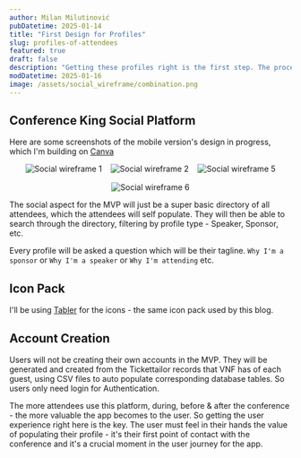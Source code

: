 ```yaml
---
author: Milan Milutinović
pubDatetime: 2025-01-14
title: "First Design for Profiles"
slug: profiles-of-attendees
featured: true
draft: false
description: "Getting these profiles right is the first step. The process of an attendee populating their profile needs to be as frictionless and exciting as possible. They should be creating their profile and looking forward to sharing it with other attendees."
modDatetime: 2025-01-16
image: /assets/social_wireframe/combination.png
---
```


## Conference King Social Platform

Here are some screenshots of the mobile version's design in progress, which I'm building on <a href="https://www.canva.com" target="_blank">Canva</a>

<div style="display: flex; flex-wrap: wrap; gap: 1rem; justify-content: center;">
    <img src="/assets/social_wireframe/1.jpg" alt="Social wireframe 1" style="max-width: 300px;" />
    <img src="/assets/social_wireframe/2.jpg" alt="Social wireframe 2" style="max-width: 300px;" />
    <img src="/assets/social_wireframe/5.jpg" alt="Social wireframe 5" style="max-width: 300px;" />
    <img src="/assets/social_wireframe/6.jpg" alt="Social wireframe 6" style="max-width: 300px;" />
</div>


The social aspect for the MVP will just be a super basic directory of all attendees, which the attendees will self populate. They will then be able to search through the directory, filtering by profile type - Speaker, Sponsor, etc. 

Every profile will be asked a question which will be their tagline. `Why I'm a sponsor` or `Why I'm a speaker` or `Why I'm attending` etc.

## Icon Pack

I'll be using <a href="https://tabler.io/icons" target="_blank">Tabler</a> for the icons - the same icon pack used by this blog.

## Account Creation

Users will not be creating their own accounts in the MVP. They will be generated and created from the Tickettailor records that VNF has of each guest, using CSV files to auto populate corresponding database tables. So users only need login for Authentication. 

The more attendees use this platform, during, before & after the conference - the more valuable the app becomes to the user. So getting the user experience right here is the key. The user must feel in their hands the value of populating their profile - it's their first point of contact with the conference and it's a crucial moment in the user journey for the app.
